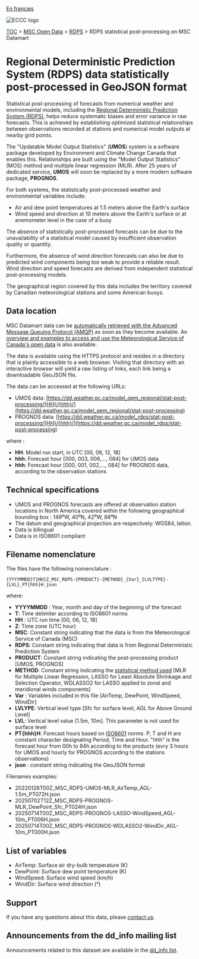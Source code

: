 [En français](readme_rdps-statpostproc-datamart_fr.md)

![ECCC logo](../../img_eccc-logo.png)

[TOC](../../readme_en.md) > [MSC Open Data](../readme_en.md) > [RDPS](readme_rdps_en.md) > RDPS statistical post-processing on MSC Datamart

# Regional Deterministic Prediction System (RDPS) data statistically post-processed in GeoJSON format

Statistical post-processing of forecasts from numerical weather and environmental models, including the [Regional Deterministic Prediction System (RDPS)](readme_rdps_en.md), helps reduce systematic biases and error variance in raw forecasts. This is achieved by establishing optimized statistical relationships between observations recorded at stations and numerical model outputs at nearby grid points.

The "Updatable Model Output Statistics" (**UMOS**) system is a software package developed by Environment and Climate Change Canada that enables this. Relationships are built using the "Model Output Statistics" (MOS) method and multiple linear regression (MLR). After 25 years of dedicated service, **UMOS** will soon be replaced by a more modern software package, **PROGNOS**.

For both systems, the statistically post-processed weather and environmental variables include:

* Air and dew point temperatures at 1.5 meters above the Earth's surface
* Wind speed and direction at 10 meters above the Earth's surface or at anemometer level in the case of a buoy

The absence of statistically post-processed forecasts can be due to the unavailability of a statistical model caused by insufficient observation quality or quantity.

Furthermore, the absence of wind direction forecasts can also be due to predicted wind components being too weak to provide a reliable result. Wind direction and speed forecasts are derived from independent statistical post-processing models.

The geographical region covered by this data includes the territory covered by Canadian meteorological stations and some American buoys.

## Data location 

MSC Datamart data can be [automatically retrieved with the Advanced Message Queuing Protocol (AMQP)](../../msc-datamart/amqp_en.md) as soon as they become available. An [overview and examples to access and use the Meteorological Service of Canada's open data](../../usage/readme_en.md) is also available.

The data is available using the HTTPS protocol and resides in a directory that is plainly accessible to a web browser. Visiting that directory with an interactive browser will yield a raw listing of links, each link being a downloadable GeoJSON file.

The data can be accessed at the following URLs: 

* UMOS data: [https://dd.weather.gc.ca/model_gem_regional/stat-post-processing/{HH}/{hhh}/](https://dd.weather.gc.ca/model_gem_regional/stat-post-processing)
* PROGNOS data: [https://dd.weather.gc.ca/model_rdps/stat-post-processing/{HH}/{hhh}/](https://dd.weather.gc.ca/model_rdps/stat-post-processing)

where :

* __HH__: Model run start, in UTC [00, 06, 12, 18]
* __hhh__: Forecast hour [000, 003, 006,..., 084] for UMOS data
* __hhh__: Forecast hour [000, 001, 002,..., 084] for PROGNOS data, according to the observation stations

## Technical specifications

* UMOS and PROGNOS forecasts are offered at observation station locations in North America covered within the following geographical bounding box : 149⁰W, 40⁰N, 42⁰W, 88⁰N
* The datum and geographical projection are respectively: WGS84, latlon.
* Data is bilingual
* Data is in ISO8601 compliant

## Filename nomenclature 

The files have the following nomenclature :

`{YYYYMMDD}T{HH}Z_MSC_RDPS-{PRODUCT}-{METHOD}_{Var}_{LVLTYPE}-{LVL}_PT{hhh}H.json`

where:

* __YYYYMMDD__ : Year, month and day of the beginning of the forecast
* __T__: Time delimiter according to ISO8601 norms
* __HH__ : UTC run time [00, 06, 12, 18]
* __Z__: Time zone (UTC hour)
* __MSC__: Constant string indicating that the data is from the Meteorologcal Service of Canada (MSC)
* __RDPS__: Constant string indicating that data is from Regional Deterministic Prediction System
* __PRODUCT__: Constant string indicating the post-processing product [UMOS, PROGNOS]
* __METHOD__: Constant string indicating the [statistical method used](https://link.springer.com/book/10.1007/978-0-387-84858-7) [MLR for Multiple Linear Regression, LASSO for Least Absolute Shrinkage and Selection Operator, WDLASSO2 for LASSO applied to zonal and meridional winds components]
* __Var__ : Variables included in this file [AirTemp, DewPoint, WindSpeed, WindDir]
* __LVLYPE__: Vertical level type [Sfc for surface level, AGL for Above Ground Level]
* __LVL__: Vertical level value [1.5m, 10m]. This parameter is not used for surface level
* __PT{hhh}H__: Forecast hours based on [ISO8601](https://en.wikipedia.org/wiki/ISO_8601) norms. P, T and H are constant character designating Period, Time and Hour. "hhh" is the forecast hour from 00h to 84h according to the products (evry 3 hours for UMOS and hourly for PROGNOS according to the stations observations)
* __json__ : constant string indicating the GeoJSON format

Filenames examples: 

* 20220128T00Z_MSC_RDPS-UMOS-MLR_AirTemp_AGL-1.5m_PT072H.json
* 20250702T12Z_MSC_RDPS-PROGNOS-MLR_DewPoint_Sfc_PT024H.json
* 20250714T00Z_MSC_RDPS-PROGNOS-LASSO-WindSpeed_AGL-10m_PT006H.json
* 20250714T00Z_MSC_RDPS-PROGNOS-WDLASSO2-WindDir_AGL-10m_PT000H.json

## List of variables

* AirTemp: Surface air dry-bulb temperature (K)
* DewPoint: Surface dew point temperature (K)
* WindSpeed: Surface wind speed (km/h)
* WindDir: Surface wind direction (°)

## Support

If you have any questions about this data, please [contact us](https://weather.gc.ca/mainmenu/contact_us_e.html).

## Announcements from the dd_info mailing list 

Announcements related to this dataset are available in the [dd_info list](https://comm.collab.science.gc.ca/mailman3/postorius/lists/dd_info/).





